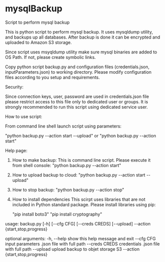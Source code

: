 # mysqlBackup
Script to perform mysql backup

This is python script to perform mysql backup.
It uses mysqldump utility, and backups up all databases.
After backup is done it can be encrypted and  uploaded to Amazon S3 storage.

Since script uses msyqldump utility make sure mysql binaries are added to OS Path.
If not, please create symbolic links.

Copy python script backup.py and configuration files (credentials.json, inputParameters.json)
to working directory. Please modify configuration files according to you setup and requirements.

Security:

Since connection keys, user, password are used in credentials.json file please restrict access to this
file only to dedicated user or groups.
It is strongly recommended to run this script using dedicated service user.

How to use script:

From command line shell launch script using parameters:

"python backup.py --action start --upload"
or 
"python backup.py --action start"

Help page:

1. How to make backup:
    This is command line script. Please execute it from shell console:
    "python backup.py --action start"

2. How to upload backup to cloud:
    "python backup.py --action start --upload"

3. How to stop backup:
    "python backup.py --action stop"

4. How to install dependencies
    This scirpt uses libraries that are not included in Python standard package.
    Please install libraries using pip:

    "pip install boto3"
    "pip install cryptography"

usage: backup.py [-h] [--cfg CFG] [--creds CREDS] [--upload] --action
                 {start,stop,progress}

optional arguments:
  -h, --help            show this help message and exit
  --cfg CFG             input parameters .json file with full path
  --creds CREDS         credentials .json file with full path
  --upload              upload backup to objet storage S3
  --action {start,stop,progress}


